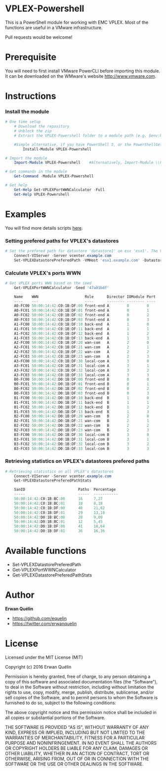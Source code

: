 # VPLEX-Powershell

This is a PowerShell module for working with EMC VPLEX. Most of the functions are useful in a VMware infrastructure.

Pull requests would be welcome!

# Prerequisite

You will need to first install VMware PowerCLI before importing this module. It can be downloaded on the WMware's website http://www.vmware.com.

# Instructions
### Install the module
```powershell
# One time setup
    # Download the repository
    # Unblock the zip
    # Extract the VPLEX-Powershell folder to a module path (e.g. $env:PSModulePath)

    #Simple alternative, if you have PowerShell 5, or the PowerShellGet module:
        Install-Module VPLEX-Powershell

# Import the module
    Import-Module VPLEX-Powershell    #Alternatively, Import-Module \\Path\To\VPLEX-Powershell

# Get commands in the module
    Get-Command -Module VPLEX-Powershell

# Get help
    Get-Help Get-VPLEXPortWWNCalculator -Full
    Get-Help VPLEX-Powershell
```

# Examples

You will find more details scripts [here](https://github.com/equelin/VPLEX-Powershell/tree/master/Examples).

### Setting prefered paths for VPLEX's datastores

```PowerShell
# Set the prefered path for datastore 'datastore1' on esx 'esx1'. The VPLEX is defining by is seed. The prefered path will be on port 0 or 1 of the Director A
    Connect-VIServer -Server vcenter.example.com
    Set-VPLEXDatastorePreferedPath -VMHost 'esx1.example.com' -Datastore 'datastore1' -Seed 47a01bdf -Director 'A' -Port 0,1
```

### Calculate VPLEX's ports WWN

```PowerShell
# Get VPLEX ports WWN based on the seed
    Get-VPLEXPortWWNCalculator -Seed '47a01bdf'

    Name    WWN                     Role      Director IOModule Port
    ----    ---                     ----      -------- -------- ----
    A0-FC00 50:00:14:42:C0:1B:DF:00 front-end A        0        0
    A0-FC01 50:00:14:42:C0:1B:DF:01 front-end A        0        1
    A0-FC02 50:00:14:42:C0:1B:DF:02 front-end A        0        2
    A0-FC03 50:00:14:42:C0:1B:DF:03 front-end A        0        3
    A1-FC00 50:00:14:42:C0:1B:DF:10 back-end  A        1        0
    A1-FC01 50:00:14:42:C0:1B:DF:11 back-end  A        1        1
    A1-FC02 50:00:14:42:C0:1B:DF:12 back-end  A        1        2
    A1-FC03 50:00:14:42:C0:1B:DF:13 back-end  A        1        3
    A2-FC00 50:00:14:42:C0:1B:DF:20 wan-com   A        2        0
    A2-FC01 50:00:14:42:C0:1B:DF:21 wan-com   A        2        1
    A2-FC02 50:00:14:42:C0:1B:DF:22 wan-com   A        2        2
    A2-FC03 50:00:14:42:C0:1B:DF:23 wan-com   A        2        3
    A3-FC00 50:00:14:42:C0:1B:DF:30 local-com A        3        0
    A3-FC01 50:00:14:42:C0:1B:DF:31 local-com A        3        1
    A3-FC02 50:00:14:42:C0:1B:DF:32 local-com A        3        2
    A3-FC03 50:00:14:42:C0:1B:DF:33 local-com A        3        3
    B0-FC00 50:00:14:42:D0:1B:DF:00 front-end B        0        0
    B0-FC01 50:00:14:42:D0:1B:DF:01 front-end B        0        1
    B0-FC02 50:00:14:42:D0:1B:DF:02 front-end B        0        2
    B0-FC03 50:00:14:42:D0:1B:DF:03 front-end B        0        3
    B1-FC00 50:00:14:42:D0:1B:DF:10 back-end  B        1        0
    B1-FC01 50:00:14:42:D0:1B:DF:11 back-end  B        1        1
    B1-FC02 50:00:14:42:D0:1B:DF:12 back-end  B        1        2
    B1-FC03 50:00:14:42:D0:1B:DF:13 back-end  B        1        3
    B2-FC00 50:00:14:42:D0:1B:DF:20 wan-com   B        2        0
    B2-FC01 50:00:14:42:D0:1B:DF:21 wan-com   B        2        1
    B2-FC02 50:00:14:42:D0:1B:DF:22 wan-com   B        2        2
    B2-FC03 50:00:14:42:D0:1B:DF:23 wan-com   B        2        3
    B3-FC00 50:00:14:42:D0:1B:DF:30 local-com B        3        0
    B3-FC01 50:00:14:42:D0:1B:DF:31 local-com B        3        1
    B3-FC02 50:00:14:42:D0:1B:DF:32 local-com B        3        2
    B3-FC03 50:00:14:42:D0:1B:DF:33 local-com B        3        3
```

### Retrieving statistics on VPLEX's datastores prefered paths

```PowerShell
# Retrieving statistics on all VPLEX's datastores
    Connect-VIServer -Server vcenter.example.com
    Get-VPLEXDatastorePreferedPathStats

    SanID                        Paths  Percentage
    -----                        -----  -----------
    50:00:14:42:C0:1B:BC:00      16     7,27
    50:00:14:42:C0:1B:BC:01      18     8,18
    50:00:14:42:C0:1B:DF:00      48     21,82
    50:00:14:42:C0:1B:DF:01      29     13,18
    50:00:14:42:D0:1B:BC:00      20     9,09
    50:00:14:42:D0:1B:BC:01      12     5,45
    50:00:14:42:D0:1B:DF:00      41     18,64
    50:00:14:42:D0:1B:DF:01      36     16,36
```

# Available functions

- Set-VPLEXDatastorePreferedPath
- Get-VPLEXPortWWNCalculator
- Get-VPLEXDatastorePreferedPathStats

# Author

**Erwan Quélin**
- <https://github.com/equelin>
- <https://twitter.com/erwanquelin>

# License

Licensed under the MIT License (MIT)

Copyright (c) 2016 Erwan Quélin

Permission is hereby granted, free of charge, to any person obtaining a copy
of this software and associated documentation files (the "Software"), to deal
in the Software without restriction, including without limitation the rights
to use, copy, modify, merge, publish, distribute, sublicense, and/or sell
copies of the Software, and to permit persons to whom the Software is
furnished to do so, subject to the following conditions:

The above copyright notice and this permission notice shall be included in all
copies or substantial portions of the Software.

THE SOFTWARE IS PROVIDED "AS IS", WITHOUT WARRANTY OF ANY KIND, EXPRESS OR
IMPLIED, INCLUDING BUT NOT LIMITED TO THE WARRANTIES OF MERCHANTABILITY,
FITNESS FOR A PARTICULAR PURPOSE AND NONINFRINGEMENT. IN NO EVENT SHALL THE
AUTHORS OR COPYRIGHT HOLDERS BE LIABLE FOR ANY CLAIM, DAMAGES OR OTHER
LIABILITY, WHETHER IN AN ACTION OF CONTRACT, TORT OR OTHERWISE, ARISING FROM,
OUT OF OR IN CONNECTION WITH THE SOFTWARE OR THE USE OR OTHER DEALINGS IN THE
SOFTWARE.
